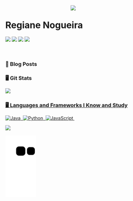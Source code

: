 <a href="https://github.com/regianenogueira"><img align="right" width="300px" style="margin-top:-20px" src="https://i.ibb.co/Nm8T3ct/share-temp-pose-A-2.png"></a>

<div dsplay="inline-block">
 
 <h1 align="left">Regiane Nogueira</h1>
 <div>
<a href="https://www.instagram.com/qaengineertools/" target="_blank"><img src="https://img.shields.io/badge/-Instagram-%23E4405F?style=for-the-badge&logo=instagram&logoColor=white" target="_blank"></a>
<a href="https://twitter.com/QAEngineerTools" target="_blank"><img src="https://img.shields.io/badge/Twitch-9146FF?style=for-the-badge&logo=twitch&logoColor=white" target="_blank"></a>
<a href = "mailto:qaengineertools@gmail.com"><img src="https://img.shields.io/badge/Gmail-D14836?style=for-the-badge&logo=gmail&logoColor=white" target="_blank"></a>
<a href="https://www.linkedin.com/in/regiane-nogueira-a4059812/" target="_blank"><img src="https://img.shields.io/badge/-LinkedIn-%230077B5?style=for-the-badge&logo=linkedin&logoColor=white" target="_blank"></a>   
</div>

</br>
</br>

### 📙 Blog Posts
<!--START_SECTION:feed-->
<!--END_SECTION:feed-->

 
### 🖥️ Git Stats

  <div>
<a href="https://github.com/regianenogueira">
<img height="180em" src="https://github-readme-stats.vercel.app/api?username=regianenogueira&show_icons=true&theme=dracula&include_all_commits=true&count_private=true"/>
</div>



### 🖥️ Languages and Frameworks I Know and Study

![Java](https://img.shields.io/badge/Java-ED8B00?style=for-the-badge&logo=java&logoColor=white)&nbsp;
![Python](	https://img.shields.io/badge/Python-14354C?style=for-the-badge&logo=python&logoColor=white)&nbsp;
![JavaScript](https://img.shields.io/badge/JavaScript-F7DF1E?style=for-the-badge&logo=javascript&logoColor=black)&nbsp;

 
<div>
<a href="https://github.com/regianenogueira">
<img height="180em" src="https://github-readme-stats.vercel.app/api/top-langs/?username=regianenogueira&layout=compact&langs_count=7&theme=dracula"/>
</div>
 


 ![Snake animation](https://github.com/regianenogueira/regianenogueira/blob/output/github-contribution-grid-snake.svg)
 

